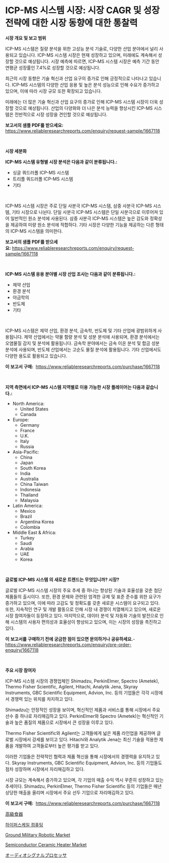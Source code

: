<p><h1>ICP-MS 시스템 시장: 시장 CAGR 및 성장 전략에 대한 시장 동향에 대한 통찰력</h1></p><p><strong>시장 개요 및 보고 범위</strong></p>
<p><p>ICP-MS 시스템은 질량 분석을 위한 고성능 분석 기술로, 다양한 산업 분야에서 널리 사용되고 있습니다. ICP-MS 시스템 시장은 현재 성장하고 있으며, 미래에도 계속해서 성장할 것으로 예상됩니다. 시장 예측에 따르면, ICP-MS 시스템 시장은 예측 기간 동안 연평균 성장률인 7.4%로 성장할 것으로 예상됩니다.</p><p>최근의 시장 동향은 기술 혁신과 산업 요구의 증가로 인해 긍정적으로 나타나고 있습니다. ICP-MS 시스템의 다양한 산업 응용 및 높은 분석 성능으로 인해 수요가 증가하고 있으며, 이에 따라 시장 규모 또한 확장되고 있습니다.</p><p>미래에는 더 많은 기술 혁신과 산업 요구의 증가로 인해 ICP-MS 시스템 시장이 더욱 성장할 것으로 예상됩니다. 산업의 다양화와 더 나은 분석 능력을 향상시킨 ICP-MS 시스템은 전반적으로 시장 성장을 견인할 것으로 예상됩니다.</p></p>
<p><strong>보고서의 샘플 PDF를 받으세요:</strong> <a href="https://www.reliableresearchreports.com/enquiry/request-sample/1667118">https://www.reliableresearchreports.com/enquiry/request-sample/1667118</a></p>
<p>&nbsp;</p>
<p><strong>시장 세분화</strong></p>
<p><strong>ICP-MS 시스템 유형별 시장 분석은 다음과 같이 분류됩니다.:</strong></p>
<p><ul><li>싱글 쿼드러폴 ICP-MS 시스템</li><li>트리플 쿼드러폴 ICP-MS 시스템</li><li>기타</li></ul></p>
<p>&nbsp;</p>
<p><p>ICP-MS 시스템 시장은 주로 단일 사분극 ICP-MS 시스템, 삼중 사분극 ICP-MS 시스템, 기타 시장으로 나뉜다. 단일 사분극 ICP-MS 시스템은 단일 사분극으로 이루어져 있어 일반적인 원소 분석에 사용된다. 삼중 사분극 ICP-MS 시스템은 높은 감도와 정확성을 제공하여 미량 원소 분석에 적합하다. 기타 시장은 다양한 기능을 제공하는 다른 형태의 ICP-MS 시스템을 의미한다.</p></p>
<p><strong>보고서의 샘플 PDF를 받으세요:</strong>&nbsp;<a href="https://www.reliableresearchreports.com/enquiry/request-sample/1667118">https://www.reliableresearchreports.com/enquiry/request-sample/1667118</a></p>
<p>&nbsp;</p>
<p><strong> ICP-MS 시스템 응용 분야별 시장 산업 조사는 다음과 같이 분류됩니다.:</strong></p>
<p><ul><li>제약 산업</li><li>환경 분석</li><li>야금학의</li><li>반도체</li><li>기타</li></ul></p>
<p>&nbsp;</p>
<p><p>ICP-MS 시스템은 제약 산업, 환경 분석, 금속학, 반도체 및 기타 산업에 광범위하게 사용됩니다. 제약 산업에서는 약물 함량 분석 및 성분 분석에 사용되며, 환경 분석에서는 오염물질 감지 및 분석에 활용됩니다. 금속학 분야에서는 금속 이온 분석 및 합금 성분 분석에 사용되며, 반도체 산업에서는 고순도 물질 분석에 활용됩니다. 기타 산업에서도 다양한 용도로 활용되고 있습니다.</p></p>
<p><strong>이 보고서 구매:</strong>&nbsp; <a href="https://www.reliableresearchreports.com/purchase/1667118">https://www.reliableresearchreports.com/purchase/1667118</a></p>
<p>&nbsp;</p>
<p><strong>지역 측면에서 ICP-MS 시스템 지역별로 이용 가능한 시장 플레이어는 다음과 같습니다.:</strong></p>
<p><ul>
    <li>
        North America:
        <ul>
            <li>United States</li>
            <li>Canada</li>
        </ul>
    </li>
    <li>
        Europe:
        <ul>
            <li>Germany</li>
            <li>France</li>
            <li>U.K.</li>
            <li>Italy</li>
            <li>Russia</li>
        </ul>
    </li>
    <li>
        Asia-Pacific:
        <ul>
            <li>China</li>
            <li>Japan</li>
            <li>South Korea</li>
            <li>India</li>
            <li>Australia</li>
            <li>China Taiwan</li>
            <li>Indonesia</li>
            <li>Thailand</li>
            <li>Malaysia</li>
        </ul>
    </li>
    <li>
        Latin America:
        <ul>
            <li>Mexico</li>
            <li>Brazil</li>
            <li>Argentina Korea</li>
            <li>Colombia</li>
        </ul>
    </li>
    <li>
        Middle East & Africa:
        <ul>
            <li>Turkey</li>
            <li>Saudi</li>
            <li>Arabia</li>
            <li>UAE</li>
            <li>Korea</li>
        </ul>
    </li>
    </ul></p>
<p>&nbsp;</p>
<p><strong>글로벌 ICP-MS 시스템 의 새로운 트렌드는 무엇입니까? 시장?</strong></p>
<p><p>글로벌 ICP-MS 시스템 시장의 주요 추세 중 하나는 향상된 기술과 효율성을 갖춘 첨단 제품들의 출시이다. 또한, 환경 문제와 관련된 엄격한 규제 및 표준 준수를 위한 요구가 증가하고 있으며, 이에 따라 고감도 및 정확도를 갖춘 새로운 시스템이 요구되고 있다. 또한, 지속적인 연구 및 개발 활동으로 인해 시장 내 경쟁이 치열해지고 있으며, 새로운 시장 참여자들이 등장하고 있다. 마지막으로, 데이터 분석 및 자동화 기술의 발전으로 인해 시스템의 사용자 편의성과 효율성이 향상되고 있으며, 이는 시장의 성장을 촉진하고 있다.</p></p>
<p><strong>이 보고서를 구매하기 전에 궁금한 점이 있으면 문의하거나 공유하세요.</strong>- <a href="https://www.reliableresearchreports.com/enquiry/pre-order-enquiry/1667118">https://www.reliableresearchreports.com/enquiry/pre-order-enquiry/1667118</a></p>
<p>&nbsp;</p>
<p><strong>주요 시장 참여자</strong></p>
<p><p>ICP-MS 시스템 시장의 경쟁업체인 Shimadzu, PerkinElmer, Spectro (Ametek), Thermo Fisher Scientific, Agilent, Hitachi, Analytik Jena, Skyray Instruments, GBC Scientific Equipment, Advion, Inc. 등의 기업들은 각각 시장에서 경쟁력 있는 위치를 차지하고 있다.</p><p>Shimadzu는 안정적인 성장을 보이며, 혁신적인 제품과 서비스를 통해 시장에서 주요 선수 중 하나로 자리매김하고 있다. PerkinElmer와 Spectro (Ametek)는 혁신적인 기술과 높은 품질의 제품으로 시장에서 큰 성장을 이루고 있다.</p><p>Thermo Fisher Scientific와 Agilent는 고객들에게 넓은 제품 라인업을 제공하며 글로벌 시장에서 강세를 보이고 있다. Hitachi와 Analytik Jena는 최신 기술을 적용한 제품을 개발하여 고객들로부터 높은 평가를 받고 있다.</p><p>이러한 기업들은 전략적인 협력과 제품 혁신을 통해 시장에서의 경쟁력을 유지하고 있다. Skyray Instruments, GBC Scientific Equipment, Advion, Inc. 등의 기업들도 점차 성장하며 시장에서 자리매김하고 있다.</p><p>시장 규모는 계속해서 증가하고 있으며, 각 기업의 매출 수익 역시 꾸준히 성장하고 있는 추세이다. Shimadzu, PerkinElmer, Thermo Fisher Scientific 등의 기업들은 매년 상당한 매출을 올리며 시장에서 주요 선두 기업으로 자리매김하고 있다.</p></p>
<p><strong>이 보고서 구매:</strong>&nbsp;&nbsp;<a href="https://www.reliableresearchreports.com/purchase/1667118">https://www.reliableresearchreports.com/purchase/1667118</a></p>
<p><p><a href="https://medium.com/@novastamm2023/%E9%AB%98%E7%B4%9A%E9%A3%9F%E5%99%A8%E5%B8%82%E5%A0%B4%E3%81%AE%E3%83%A1%E3%83%88%E3%83%AA%E3%82%AF%E3%82%B9%E3%82%92%E3%83%87%E3%82%B3%E3%83%BC%E3%83%89%E3%81%99%E3%82%8B-%E5%B8%82%E5%A0%B4%E3%82%B7%E3%82%A7%E3%82%A2-%E3%83%88%E3%83%AC%E3%83%B3%E3%83%89-%E6%88%90%E9%95%B7%E3%83%91%E3%82%BF%E3%83%BC%E3%83%B3-2d4e06403cbd">高級食器</a></p><p><a href="https://github.com/Howaoole34545/Market-Research-Report-List-1/blob/main/236077314418.md">하이퍼스케일 컴퓨팅</a></p><p><a href="https://issuu.com/reportprime-2/docs/ground-military-robotic-market-size-2030.pptx">Ground Military Robotic Market</a></p><p><a href="https://github.com/gdfhhhj/Market-Research-Report-List-3/blob/main/semiconductor-ceramic-heater-market.md">Semiconductor Ceramic Heater Market</a></p><p><a href="https://medium.com/@jacksonwiza1924/%E3%82%AA%E3%83%BC%E3%83%87%E3%82%A3%E3%82%AA%E4%BF%A1%E5%8F%B7%E3%83%97%E3%83%AD%E3%82%BB%E3%83%83%E3%82%B5%E3%83%BC%E5%B8%82%E5%A0%B4%E3%81%AE%E8%A6%8F%E6%A8%A1%E3%81%A8%E5%B8%82%E5%A0%B4%E5%8B%95%E5%90%91-%E5%AE%8C%E6%88%90%E5%BA%A6%E3%81%AE%E9%AB%98%E3%81%84%E7%94%A3%E6%A5%AD%E6%A6%82%E8%A6%81-2024%E5%B9%B4%E3%81%8B%E3%82%892031%E5%B9%B4%E3%81%BE%E3%81%A7-d4119e583f95">オーディオシグナルプロセッサ</a></p></p>
